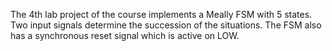 The 4th lab project of the course implements a Meally FSM with 5 states. Two input signals determine the succession of the situations.
The FSM also has a synchronous reset signal which is active on LOW. 

